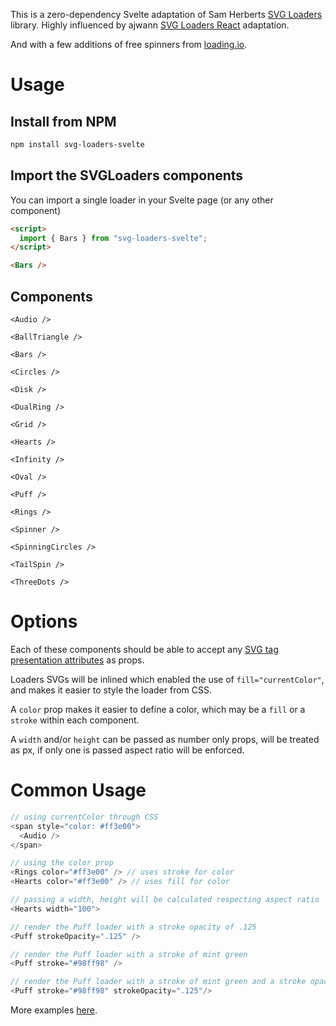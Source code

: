 This is a zero-dependency Svelte adaptation of Sam Herberts [SVG Loaders](https://github.com/SamHerbert/SVG-Loaders) library. Highly influenced by ajwann [SVG Loaders React](https://github.com/ajwann/svg-loaders-react) adaptation.

And with a few additions of free spinners from [loading.io](http://loading.io).

# Usage

## Install from NPM

```bash
npm install svg-loaders-svelte
```

## Import the SVGLoaders components

You can import a single loader in your Svelte page (or any other component)

```html
<script>
  import { Bars } from "svg-loaders-svelte";
</script>

<Bars />
```

## Components

`<Audio />`

`<BallTriangle />`

`<Bars />`

`<Circles />`

`<Disk />`

`<DualRing />`

`<Grid />`

`<Hearts />`

`<Infinity />`

`<Oval />`

`<Puff />`

`<Rings />`

`<Spinner />`

`<SpinningCircles />`

`<TailSpin />`

`<ThreeDots />`

# Options

Each of these components should be able to accept any [SVG tag presentation attributes](https://developer.mozilla.org/en-US/docs/Web/SVG/Attribute/Presentation) as props.

Loaders SVGs will be inlined which enabled the use of `fill="currentColor"`, and makes it easier to style the loader from CSS.

A `color` prop makes it easier to define a color, which may be a `fill` or a `stroke` within each component.

A `width` and/or `height` can be passed as number only props, will be treated as px, if only one is passed aspect ratio will be enforced.

# Common Usage

```Javascript
// using currentColor through CSS
<span style="color: #ff3e00">
  <Audio />
</span>

// using the color prop
<Rings color="#ff3e00" /> // uses stroke for color
<Hearts color="#ff3e00" /> // uses fill for color

// passing a width, height will be calculated respecting aspect ratio
<Hearts width="100">

// render the Puff loader with a stroke opacity of .125
<Puff strokeOpacity=".125" />

// render the Puff loader with a stroke of mint green
<Puff stroke="#98ff98" />

// render the Puff loader with a stroke of mint green and a stroke opactiy of .125
<Puff stroke="#98ff98" strokeOpacity=".125"/>
```

More examples [here](https://svelte.dev/repl/e51d84127d2a4addb8736bb341012ad6).
